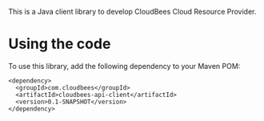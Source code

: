 This is a Java client library to develop CloudBees Cloud Resource Provider.

Using the code
==============
To use this library, add the following dependency to your Maven POM:

    <dependency>
      <groupId>com.cloudbees</groupId>
      <artifactId>cloudbees-api-client</artifactId>
      <version>0.1-SNAPSHOT</version>
    </dependency>


